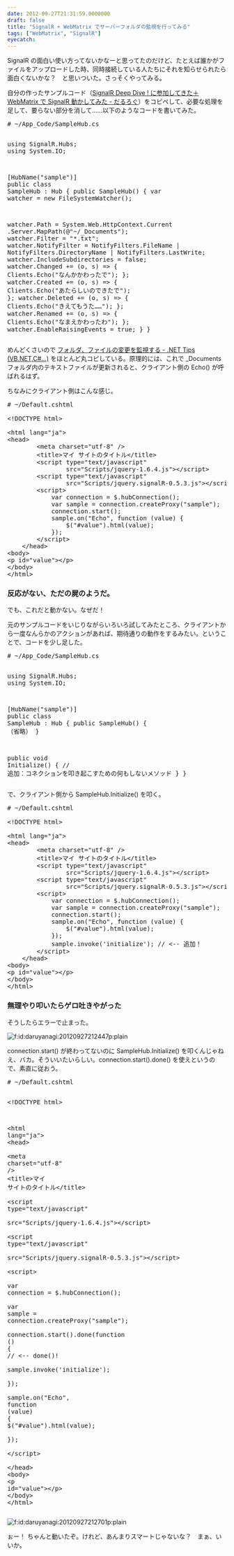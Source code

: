 ```yaml
---
date: 2012-09-27T21:31:59.0000000
draft: false
title: "SignalR + WebMatrix でサーバーフォルダの監視を行ってみる"
tags: ["WebMatrix", "SignalR"]
eyecatch: 
---
```

<p>SignalR の面白い使い方ってないかなーと思ってたのだけど、たとえば誰かがファイルをアップロードした時、同時接続している人たちにそれを知らせられたら面白くないかな？　と思いついた。さっそくやってみる。</p><p>自分の作ったサンプルコード（<a href="https://blog.daruyanagi.jp/entry/2012/08/31/031730">SignalR Deep Dive ! &#x306B;&#x53C2;&#x52A0;&#x3057;&#x3066;&#x304D;&#x305F;&#xFF0B;WebMatrix &#x3067; SignalR &#x52D5;&#x304B;&#x3057;&#x3066;&#x307F;&#x305F; - &#x3060;&#x308B;&#x308D;&#x3050;</a>）をコピペして、必要な処理を足して、要らない部分を消して……以下のようなコードを書いてみた。</p>
<pre class="code lang-cs" data-lang="cs" data-unlink># ~/App_Code/SampleHub.cs

<span class="synStatement">using</span> SignalR.Hubs;
<span class="synStatement">using</span> System.IO;

[HubName(<span class="synConstant">&quot;sample&quot;</span>)]
<span class="synType">public</span> <span class="synType">class</span> SampleHub : Hub
{
<span class="synType">public</span> SampleHub()
{
var watcher = <span class="synStatement">new</span> FileSystemWatcher();

watcher.Path =  System.Web.HttpContext.Current
.Server.MapPath(<span class="synSpecial">@</span><span class="synConstant">&quot;~/_Documents&quot;</span>);
watcher.Filter = <span class="synConstant">&quot;*.txt&quot;</span>;
watcher.NotifyFilter = NotifyFilters.FileName
| NotifyFilters.DirectoryName
| NotifyFilters.LastWrite;
watcher.IncludeSubdirectories = <span class="synConstant">false</span>;
watcher.Changed +=
(o, s) =&gt; { Clients.Echo(<span class="synConstant">&quot;なんかかわったで&quot;</span>); };
watcher.Created +=
(o, s) =&gt; { Clients.Echo(<span class="synConstant">&quot;あたらしいのできたで&quot;</span>); };
watcher.Deleted +=
(o, s) =&gt; { Clients.Echo(<span class="synConstant">&quot;きえてもうた……&quot;</span>); };
watcher.Renamed +=
(o, s) =&gt; { Clients.Echo(<span class="synConstant">&quot;なまえかわったわ&quot;</span>); };
watcher.EnableRaisingEvents = <span class="synConstant">true</span>;
}
}
</pre><p>めんどくさいので <a href="http://dobon.net/vb/dotnet/file/filesystemwatcher.html">&#x30D5;&#x30A9;&#x30EB;&#x30C0;&#x3001;&#x30D5;&#x30A1;&#x30A4;&#x30EB;&#x306E;&#x5909;&#x66F4;&#x3092;&#x76E3;&#x8996;&#x3059;&#x308B; - .NET Tips (VB.NET,C#...)</a> をほとんど丸コピしている。原理的には、これで _Documents フォルダ内のテキストファイルが更新されると、クライアント側の Echo() が呼ばれるはず。</p><p>ちなみにクライアント側はこんな感じ。</p>
<pre class="code lang-html" data-lang="html" data-unlink># ~/Default.cshtml

<span class="synComment">&lt;!DOCTYPE html&gt;</span>

<span class="synIdentifier">&lt;</span><span class="synStatement">html</span><span class="synIdentifier"> </span><span class="synType">lang</span><span class="synIdentifier">=</span><span class="synConstant">&quot;ja&quot;</span><span class="synIdentifier">&gt;</span>
<span class="synIdentifier">&lt;</span><span class="synStatement">head</span><span class="synIdentifier">&gt;</span>
<span class="synPreProc">        </span><span class="synIdentifier">&lt;</span><span class="synStatement">meta</span><span class="synIdentifier"> </span><span class="synType">charset</span><span class="synIdentifier">=</span><span class="synConstant">&quot;utf-8&quot;</span><span class="synIdentifier"> /&gt;</span>
<span class="synPreProc">        </span><span class="synIdentifier">&lt;</span><span class="synStatement">title</span><span class="synIdentifier">&gt;</span>マイ サイトのタイトル<span class="synIdentifier">&lt;/</span><span class="synStatement">title</span><span class="synIdentifier">&gt;</span>
<span class="synPreProc">        </span><span class="synIdentifier">&lt;</span><span class="synStatement">script</span><span class="synIdentifier"> </span><span class="synType">type</span><span class="synIdentifier">=</span><span class="synConstant">&quot;text/javascript&quot;</span>
<span class="synIdentifier">                </span><span class="synType">src</span><span class="synIdentifier">=</span><span class="synConstant">&quot;Scripts/jquery-1.6.4.js&quot;</span><span class="synIdentifier">&gt;&lt;/</span><span class="synStatement">script</span><span class="synIdentifier">&gt;</span>
<span class="synPreProc">        </span><span class="synIdentifier">&lt;</span><span class="synStatement">script</span><span class="synIdentifier"> </span><span class="synType">type</span><span class="synIdentifier">=</span><span class="synConstant">&quot;text/javascript&quot;</span>
<span class="synIdentifier">                </span><span class="synType">src</span><span class="synIdentifier">=</span><span class="synConstant">&quot;Scripts/jquery.signalR-0.5.3.js&quot;</span><span class="synIdentifier">&gt;&lt;/</span><span class="synStatement">script</span><span class="synIdentifier">&gt;</span>
<span class="synPreProc">        </span><span class="synIdentifier">&lt;</span><span class="synStatement">script</span><span class="synIdentifier">&gt;</span>
<span class="synSpecial">            </span><span class="synIdentifier">var</span><span class="synSpecial"> connection = $.hubConnection</span>()<span class="synSpecial">;</span>
<span class="synSpecial">            </span><span class="synIdentifier">var</span><span class="synSpecial"> sample = connection.createProxy</span>(<span class="synConstant">&quot;sample&quot;</span>)<span class="synSpecial">;</span>
<span class="synSpecial">            connection.start</span>()<span class="synSpecial">;</span>
<span class="synSpecial">            sample.on</span>(<span class="synConstant">&quot;Echo&quot;</span><span class="synSpecial">, </span><span class="synIdentifier">function</span><span class="synSpecial"> </span>(<span class="synSpecial">value</span>)<span class="synSpecial"> </span><span class="synIdentifier">{</span>
<span class="synSpecial">                $</span>(<span class="synConstant">&quot;#value&quot;</span>)<span class="synSpecial">.html</span>(<span class="synSpecial">value</span>)<span class="synSpecial">;</span>
<span class="synSpecial">            </span><span class="synIdentifier">}</span>)<span class="synSpecial">;</span>
<span class="synSpecial">        </span><span class="synIdentifier">&lt;/</span><span class="synStatement">script</span><span class="synIdentifier">&gt;</span>
<span class="synPreProc">    </span><span class="synIdentifier">&lt;/</span><span class="synStatement">head</span><span class="synIdentifier">&gt;</span>
<span class="synIdentifier">&lt;</span><span class="synStatement">body</span><span class="synIdentifier">&gt;</span>
<span class="synIdentifier">&lt;</span><span class="synStatement">p</span><span class="synIdentifier"> </span><span class="synType">id</span><span class="synIdentifier">=</span><span class="synConstant">&quot;value&quot;</span><span class="synIdentifier">&gt;&lt;/</span><span class="synStatement">p</span><span class="synIdentifier">&gt;</span>
<span class="synIdentifier">&lt;/</span><span class="synStatement">body</span><span class="synIdentifier">&gt;</span>
<span class="synIdentifier">&lt;/</span><span class="synStatement">html</span><span class="synIdentifier">&gt;</span>
</pre>
<div class="section">
<h3>反応がない、ただの屍のようだ。</h3>
<p>でも、これだと動かない。なぜだ！</p><p>元のサンプルコードをいじりながらいろいろ試してみたところ、クライアントから一度なんらかのアクションがあれば、期待通りの動作をするみたい。ということで、コードを少し足した。</p>
<pre class="code lang-cs" data-lang="cs" data-unlink># ~/App_Code/SampleHub.cs

<span class="synStatement">using</span> SignalR.Hubs;
<span class="synStatement">using</span> System.IO;

[HubName(<span class="synConstant">&quot;sample&quot;</span>)]
<span class="synType">public</span> <span class="synType">class</span> SampleHub : Hub
{
<span class="synType">public</span> SampleHub()
{
（省略）
}

<span class="synType">public</span> <span class="synType">void</span> Initialize()
{
<span class="synComment">// 追加：コネクションを叩き起こすための何もしないメソッド</span>
}
}
</pre><p>で、クライアント側から SampleHub.Initialize() を叩く。</p>
<pre class="code lang-html" data-lang="html" data-unlink># ~/Default.cshtml

<span class="synComment">&lt;!DOCTYPE html&gt;</span>

<span class="synIdentifier">&lt;</span><span class="synStatement">html</span><span class="synIdentifier"> </span><span class="synType">lang</span><span class="synIdentifier">=</span><span class="synConstant">&quot;ja&quot;</span><span class="synIdentifier">&gt;</span>
<span class="synIdentifier">&lt;</span><span class="synStatement">head</span><span class="synIdentifier">&gt;</span>
<span class="synPreProc">        </span><span class="synIdentifier">&lt;</span><span class="synStatement">meta</span><span class="synIdentifier"> </span><span class="synType">charset</span><span class="synIdentifier">=</span><span class="synConstant">&quot;utf-8&quot;</span><span class="synIdentifier"> /&gt;</span>
<span class="synPreProc">        </span><span class="synIdentifier">&lt;</span><span class="synStatement">title</span><span class="synIdentifier">&gt;</span>マイ サイトのタイトル<span class="synIdentifier">&lt;/</span><span class="synStatement">title</span><span class="synIdentifier">&gt;</span>
<span class="synPreProc">        </span><span class="synIdentifier">&lt;</span><span class="synStatement">script</span><span class="synIdentifier"> </span><span class="synType">type</span><span class="synIdentifier">=</span><span class="synConstant">&quot;text/javascript&quot;</span>
<span class="synIdentifier">                </span><span class="synType">src</span><span class="synIdentifier">=</span><span class="synConstant">&quot;Scripts/jquery-1.6.4.js&quot;</span><span class="synIdentifier">&gt;&lt;/</span><span class="synStatement">script</span><span class="synIdentifier">&gt;</span>
<span class="synPreProc">        </span><span class="synIdentifier">&lt;</span><span class="synStatement">script</span><span class="synIdentifier"> </span><span class="synType">type</span><span class="synIdentifier">=</span><span class="synConstant">&quot;text/javascript&quot;</span>
<span class="synIdentifier">                </span><span class="synType">src</span><span class="synIdentifier">=</span><span class="synConstant">&quot;Scripts/jquery.signalR-0.5.3.js&quot;</span><span class="synIdentifier">&gt;&lt;/</span><span class="synStatement">script</span><span class="synIdentifier">&gt;</span>
<span class="synPreProc">        </span><span class="synIdentifier">&lt;</span><span class="synStatement">script</span><span class="synIdentifier">&gt;</span>
<span class="synSpecial">            </span><span class="synIdentifier">var</span><span class="synSpecial"> connection = $.hubConnection</span>()<span class="synSpecial">;</span>
<span class="synSpecial">            </span><span class="synIdentifier">var</span><span class="synSpecial"> sample = connection.createProxy</span>(<span class="synConstant">&quot;sample&quot;</span>)<span class="synSpecial">;</span>
<span class="synSpecial">            connection.start</span>()<span class="synSpecial">;</span>
<span class="synSpecial">            sample.on</span>(<span class="synConstant">&quot;Echo&quot;</span><span class="synSpecial">, </span><span class="synIdentifier">function</span><span class="synSpecial"> </span>(<span class="synSpecial">value</span>)<span class="synSpecial"> </span><span class="synIdentifier">{</span>
<span class="synSpecial">                $</span>(<span class="synConstant">&quot;#value&quot;</span>)<span class="synSpecial">.html</span>(<span class="synSpecial">value</span>)<span class="synSpecial">;</span>
<span class="synSpecial">            </span><span class="synIdentifier">}</span>)<span class="synSpecial">;</span>
<span class="synSpecial">            sample.invoke</span>(<span class="synConstant">'initialize'</span>)<span class="synSpecial">; </span><span class="synComment">// &lt;-- 追加！</span>
<span class="synSpecial">        </span><span class="synIdentifier">&lt;/</span><span class="synStatement">script</span><span class="synIdentifier">&gt;</span>
<span class="synPreProc">    </span><span class="synIdentifier">&lt;/</span><span class="synStatement">head</span><span class="synIdentifier">&gt;</span>
<span class="synIdentifier">&lt;</span><span class="synStatement">body</span><span class="synIdentifier">&gt;</span>
<span class="synIdentifier">&lt;</span><span class="synStatement">p</span><span class="synIdentifier"> </span><span class="synType">id</span><span class="synIdentifier">=</span><span class="synConstant">&quot;value&quot;</span><span class="synIdentifier">&gt;&lt;/</span><span class="synStatement">p</span><span class="synIdentifier">&gt;</span>
<span class="synIdentifier">&lt;/</span><span class="synStatement">body</span><span class="synIdentifier">&gt;</span>
<span class="synIdentifier">&lt;/</span><span class="synStatement">html</span><span class="synIdentifier">&gt;</span>
</pre>
</div>
<div class="section">
<h3>無理やり叩いたらゲロ吐きやがった</h3>
<p>そうしたらエラーで止まった。</p><p><span itemscope itemtype="http://schema.org/Photograph"><img src="20120927212447.png" alt="f:id:daruyanagi:20120927212447p:plain" title="f:id:daruyanagi:20120927212447p:plain" class="hatena-fotolife" itemprop="image"></span></p><p>connection.start() が終わってないのに SampleHub.Initialize() を叩くんじゃねえ、バカ。そういいたいらしい。connection.start().done() を使えというので、素直に従おう。</p>
<pre class="code lang-html" data-lang="html" data-unlink># ~/Default.cshtml

<span class="synComment">&lt;!DOCTYPE html&gt;</span>

<span class="synIdentifier">&lt;</span><span class="synStatement">html</span><span class="synIdentifier"> </span><span class="synType">lang</span><span class="synIdentifier">=</span><span class="synConstant">&quot;ja&quot;</span><span class="synIdentifier">&gt;</span>
<span class="synIdentifier">&lt;</span><span class="synStatement">head</span><span class="synIdentifier">&gt;</span>
<span class="synPreProc">        </span><span class="synIdentifier">&lt;</span><span class="synStatement">meta</span><span class="synIdentifier"> </span><span class="synType">charset</span><span class="synIdentifier">=</span><span class="synConstant">&quot;utf-8&quot;</span><span class="synIdentifier"> /&gt;</span>
<span class="synPreProc">        </span><span class="synIdentifier">&lt;</span><span class="synStatement">title</span><span class="synIdentifier">&gt;</span>マイ サイトのタイトル<span class="synIdentifier">&lt;/</span><span class="synStatement">title</span><span class="synIdentifier">&gt;</span>
<span class="synPreProc">        </span><span class="synIdentifier">&lt;</span><span class="synStatement">script</span><span class="synIdentifier"> </span><span class="synType">type</span><span class="synIdentifier">=</span><span class="synConstant">&quot;text/javascript&quot;</span>
<span class="synIdentifier">                </span><span class="synType">src</span><span class="synIdentifier">=</span><span class="synConstant">&quot;Scripts/jquery-1.6.4.js&quot;</span><span class="synIdentifier">&gt;&lt;/</span><span class="synStatement">script</span><span class="synIdentifier">&gt;</span>
<span class="synPreProc">        </span><span class="synIdentifier">&lt;</span><span class="synStatement">script</span><span class="synIdentifier"> </span><span class="synType">type</span><span class="synIdentifier">=</span><span class="synConstant">&quot;text/javascript&quot;</span>
<span class="synIdentifier">                </span><span class="synType">src</span><span class="synIdentifier">=</span><span class="synConstant">&quot;Scripts/jquery.signalR-0.5.3.js&quot;</span><span class="synIdentifier">&gt;&lt;/</span><span class="synStatement">script</span><span class="synIdentifier">&gt;</span>
<span class="synPreProc">        </span><span class="synIdentifier">&lt;</span><span class="synStatement">script</span><span class="synIdentifier">&gt;</span>
<span class="synSpecial">            </span><span class="synIdentifier">var</span><span class="synSpecial"> connection = $.hubConnection</span>()<span class="synSpecial">;</span>
<span class="synSpecial">            </span><span class="synIdentifier">var</span><span class="synSpecial"> sample = connection.createProxy</span>(<span class="synConstant">&quot;sample&quot;</span>)<span class="synSpecial">;</span>
<span class="synSpecial">            connection.start</span>()<span class="synSpecial">.done</span>(<span class="synIdentifier">function</span><span class="synSpecial"> </span>()<span class="synSpecial"> </span><span class="synIdentifier">{</span><span class="synSpecial"> </span><span class="synComment">// &lt;-- done()!</span>
<span class="synSpecial">                sample.invoke</span>(<span class="synConstant">'initialize'</span>)<span class="synSpecial">;</span>
<span class="synSpecial">            </span><span class="synIdentifier">}</span>)<span class="synSpecial">;</span>
<span class="synSpecial">            sample.on</span>(<span class="synConstant">&quot;Echo&quot;</span><span class="synSpecial">, </span><span class="synIdentifier">function</span><span class="synSpecial"> </span>(<span class="synSpecial">value</span>)<span class="synSpecial"> </span><span class="synIdentifier">{</span>
<span class="synSpecial">                $</span>(<span class="synConstant">&quot;#value&quot;</span>)<span class="synSpecial">.html</span>(<span class="synSpecial">value</span>)<span class="synSpecial">;</span>
<span class="synSpecial">            </span><span class="synIdentifier">}</span>)<span class="synSpecial">;</span>
<span class="synSpecial">        </span><span class="synIdentifier">&lt;/</span><span class="synStatement">script</span><span class="synIdentifier">&gt;</span>
<span class="synPreProc">    </span><span class="synIdentifier">&lt;/</span><span class="synStatement">head</span><span class="synIdentifier">&gt;</span>
<span class="synIdentifier">&lt;</span><span class="synStatement">body</span><span class="synIdentifier">&gt;</span>
<span class="synIdentifier">&lt;</span><span class="synStatement">p</span><span class="synIdentifier"> </span><span class="synType">id</span><span class="synIdentifier">=</span><span class="synConstant">&quot;value&quot;</span><span class="synIdentifier">&gt;&lt;/</span><span class="synStatement">p</span><span class="synIdentifier">&gt;</span>
<span class="synIdentifier">&lt;/</span><span class="synStatement">body</span><span class="synIdentifier">&gt;</span>
<span class="synIdentifier">&lt;/</span><span class="synStatement">html</span><span class="synIdentifier">&gt;</span>
</pre><p><span itemscope itemtype="http://schema.org/Photograph"><img src="20120927212701.png" alt="f:id:daruyanagi:20120927212701p:plain" title="f:id:daruyanagi:20120927212701p:plain" class="hatena-fotolife" itemprop="image"></span></p><p>ぉー！ ちゃんと動いたぞ。けれど、あんまりスマートじゃないな？　まぁ、いいか。</p>

</div>